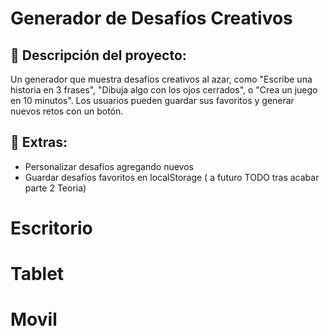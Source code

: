 # Generador de Desafíos Creativos

## 📌 Descripción del proyecto:

Un generador que muestra desafíos creativos al azar, como "Escribe una historia en 3 frases", "Dibuja algo con los ojos cerrados", o "Crea un juego en 10 minutos". Los usuarios pueden guardar sus favoritos y generar nuevos retos con un botón.

## 📌 Extras:

- Personalizar desafíos agregando nuevos
- Guardar desafíos favoritos en localStorage ( a futuro TODO tras acabar parte 2 Teoria)

# Escritorio

# Tablet

# Movil
